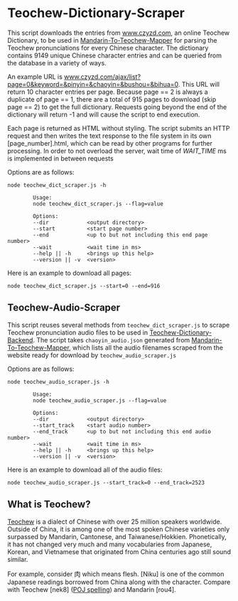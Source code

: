 # Teochew-Dictionary-Scraper

This script downloads the entries from www.czyzd.com, an online Teochew Dictionary, to be 
used in [Mandarin-To-Teochew-Mapper](https://github.com/paulronla/Mandarin-To-Teochew-Mapper) 
for parsing the Teochew pronunciations for every Chinese character. The dictionary contains 
9149 unique Chinese character entries and can be queried from the database in a variety of ways. 

An example URL is www.czyzd.com/ajax/list?page=0&keyword=&pinyin=&chaoyin=&bushou=&bihua=0. 
This URL will return 10 character entries per page. Because page == 2 is always a duplicate 
of page == 1, there are a total of 915 pages to download (skip page == 2) to get the full 
dictionary. Requests going beyond the end of the dictionary will return -1 and will cause 
the script to end execution.

Each page is returned as HTML without styling. The script submits an HTTP request and then 
writes the text response to the file system in its own [page_number].html, which can be 
read by other programs for further processing. In order to not overload the server, wait 
time of *WAIT_TIME* ms is implemented in between requests

Options are as follows: 

```
node teochew_dict_scraper.js -h

        Usage:
        node teochew_dict_scraper.js --flag=value

        Options:
        --dir            <output directory>
        --start          <start page number>
        --end            <up to but not including this end page number>
        --wait           <wait time in ms>
        --help || -h     <brings up this help>
        --version || -v  <version>
```

Here is an example to download all pages:

```
node teochew_dict_scraper.js --start=0 --end=916
```

## Teochew-Audio-Scraper

This script reuses several methods from ```teochew_dict_scraper.js``` to scrape 
Teochew pronunciation audio files to be used in 
[Teochew-Dictionary-Backend](https://github.com/paulronla/teochew-dictionary-backend). 
The script takes ```chaoyin_audio.json``` 
generated from 
[Mandarin-To-Teochew-Mapper](https://github.com/paulronla/Mandarin-To-Teochew-Mapper), 
which lists all the audio filenames scraped from the website ready for download by 
```teochew_audio_scraper.js```

Options are as follows:

```
node teochew_audio_scraper.js -h

        Usage:
        node teochew_audio_scraper.js --flag=value

        Options:
        --dir            <output directory>
        --start_track    <start audio number>
        --end_track      <up to but not including this end audio number>
        --wait           <wait time in ms>
        --help || -h     <brings up this help>
        --version || -v  <version>
```

Here is an example to download all of the audio files:

```
node teochew_audio_scraper.js --start_track=0 --end_track=2523
```

## What is Teochew?
[Teochew](https://en.wikipedia.org/wiki/Teochew_dialect) is a dialect of 
Chinese with over 25 million speakers worldwide. Outside of China, it is 
among one of the most spoken Chinese varieties only surpassed by 
Mandarin, Cantonese, and Taiwanese/Hokkien. Phonetically, it has not 
changed very much and many vocabularies from Japanese, Korean, and Vietnamese 
that originated from China centuries ago still sound similar.

For example, consider 肉 which means flesh. \[Niku\] is one of the common 
Japanese readings borrowed from China along with the character. Compare with 
Teochew \[nek8\] \([POJ spelling](https://en.wikipedia.org/wiki/Pe̍h-ōe-jī)\) 
and Mandarin \[rou4\].
